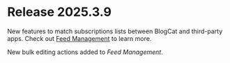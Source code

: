 # Release 2025.3.9

New features to match subscriptions lists between BlogCat and third-party apps. Check out [Feed Management](/feedmanagement.md) to learn more.

New bulk editing actions added to _Feed Management_.

